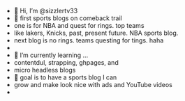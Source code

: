 - 👋 Hi, I’m @sizzlertv33
- 👀 first sports blogs on comeback trail
- one is for NBA and quest for rings. top teams
- like lakers, Knicks, past, present future. NBA sports blog.
- next blog is no rings. teams questing for tings. haha
-  
- 🌱 I’m currently learning ...
- contentdul, strapping, ghpages, and
- micro headless blogs
- 💞️ goal is to have a sports blog I can
- grow and make look nice with ads and YouTube videos
- 
<!---
sizzlertv33/sizzlertv33 is a ✨ special ✨ repository because its `README.md` (this file) appears on your GitHub profile.
You can click the Preview link to take a look at your changes.
--->

